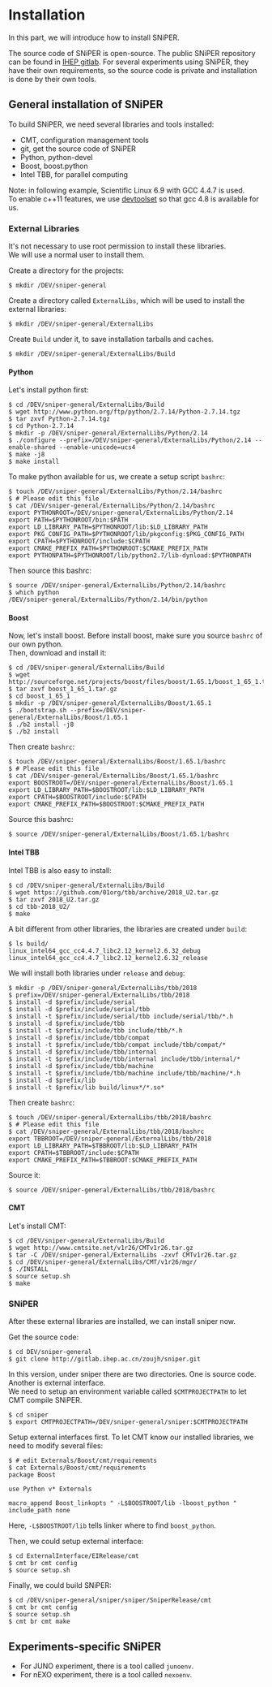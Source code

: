 # Installation

In this part, we will introduce how to install SNiPER.

The source code of SNiPER is open-source. The public SNiPER repository can be found in [IHEP gitlab](http://gitlab.ihep.ac.cn/zoujh/sniper). For several experiments using SNiPER, they have their own requirements, so the source code is private and installation is done by their own tools.

## General installation of SNiPER

To build SNiPER, we need several libraries and tools installed:

* CMT, configuration management tools
* git, get the source code of SNiPER
* Python, python-devel
* Boost, boost.python
* Intel TBB, for parallel computing

Note: in following example, Scientific Linux 6.9 with GCC 4.4.7 is used.  
To enable c++11 features, we use [devtoolset](http://linux.web.cern.ch/linux/devtoolset/) so that gcc 4.8 is available for us.

### External Libraries

It's not necessary to use root permission to install these libraries.  
We will use a normal user to install them.

Create a directory for the projects:

```
$ mkdir /DEV/sniper-general
```

Create a directory called `ExternalLibs`, which will be used to install the external libraries:

```
$ mkdir /DEV/sniper-general/ExternalLibs
```

Create `Build` under it, to save installation tarballs and caches.

```
$ mkdir /DEV/sniper-general/ExternalLibs/Build
```

#### Python

Let's install python first:

```
$ cd /DEV/sniper-general/ExternalLibs/Build
$ wget http://www.python.org/ftp/python/2.7.14/Python-2.7.14.tgz
$ tar zxvf Python-2.7.14.tgz 
$ cd Python-2.7.14
$ mkdir -p /DEV/sniper-general/ExternalLibs/Python/2.14
$ ./configure --prefix=/DEV/sniper-general/ExternalLibs/Python/2.14 --enable-shared --enable-unicode=ucs4
$ make -j8
$ make install
```

To make python available for us, we create a setup script `bashrc`:

```
$ touch /DEV/sniper-general/ExternalLibs/Python/2.14/bashrc
$ # Please edit this file
$ cat /DEV/sniper-general/ExternalLibs/Python/2.14/bashrc
export PYTHONROOT=/DEV/sniper-general/ExternalLibs/Python/2.14
export PATH=$PYTHONROOT/bin:$PATH
export LD_LIBRARY_PATH=$PYTHONROOT/lib:$LD_LIBRARY_PATH
export PKG_CONFIG_PATH=$PYTHONROOT/lib/pkgconfig:$PKG_CONFIG_PATH
export CPATH=$PYTHONROOT/include:$CPATH
export CMAKE_PREFIX_PATH=$PYTHONROOT:$CMAKE_PREFIX_PATH
export PYTHONPATH=$PYTHONROOT/lib/python2.7/lib-dynload:$PYTHONPATH
```

Then source this bashrc:

```
$ source /DEV/sniper-general/ExternalLibs/Python/2.14/bashrc
$ which python
/DEV/sniper-general/ExternalLibs/Python/2.14/bin/python
```

#### Boost

Now, let's install boost. Before install boost, make sure you source `bashrc` of our own python.  
Then, download and install it:

```
$ cd /DEV/sniper-general/ExternalLibs/Build
$ wget http://sourceforge.net/projects/boost/files/boost/1.65.1/boost_1_65_1.tar.gz
$ tar zxvf boost_1_65_1.tar.gz 
$ cd boost_1_65_1
$ mkdir -p /DEV/sniper-general/ExternalLibs/Boost/1.65.1
$ ./bootstrap.sh --prefix=/DEV/sniper-general/ExternalLibs/Boost/1.65.1
$ ./b2 install -j8
$ ./b2 install
```

Then create `bashrc`:

```
$ touch /DEV/sniper-general/ExternalLibs/Boost/1.65.1/bashrc
$ # Please edit this file
$ cat /DEV/sniper-general/ExternalLibs/Boost/1.65.1/bashrc
export BOOSTROOT=/DEV/sniper-general/ExternalLibs/Boost/1.65.1
export LD_LIBRARY_PATH=$BOOSTROOT/lib:$LD_LIBRARY_PATH
export CPATH=$BOOSTROOT/include:$CPATH
export CMAKE_PREFIX_PATH=$BOOSTROOT:$CMAKE_PREFIX_PATH
```

Source this bashrc:

```
$ source /DEV/sniper-general/ExternalLibs/Boost/1.65.1/bashrc
```

#### Intel TBB

Intel TBB is also easy to install:

```
$ cd /DEV/sniper-general/ExternalLibs/Build
$ wget https://github.com/01org/tbb/archive/2018_U2.tar.gz
$ tar zxvf 2018_U2.tar.gz 
$ cd tbb-2018_U2/
$ make
```

A bit different from other libraries, the libraries are created under `build`:

```
$ ls build/
linux_intel64_gcc_cc4.4.7_libc2.12_kernel2.6.32_debug
linux_intel64_gcc_cc4.4.7_libc2.12_kernel2.6.32_release
```

We will install both libraries under `release` and `debug`:

```
$ mkdir -p /DEV/sniper-general/ExternalLibs/tbb/2018
$ prefix=/DEV/sniper-general/ExternalLibs/tbb/2018
$ install -d $prefix/include/serial
$ install -d $prefix/include/serial/tbb
$ install -t $prefix/include/serial/tbb include/serial/tbb/*.h
$ install -d $prefix/include/tbb
$ install -t $prefix/include/tbb include/tbb/*.h
$ install -d $prefix/include/tbb/compat
$ install -t $prefix/include/tbb/compat include/tbb/compat/*
$ install -d $prefix/include/tbb/internal
$ install -t $prefix/include/tbb/internal include/tbb/internal/*
$ install -d $prefix/include/tbb/machine
$ install -t $prefix/include/tbb/machine include/tbb/machine/*.h
$ install -d $prefix/lib
$ install -t $prefix/lib build/linux*/*.so*
```

Then create `bashrc`:

```
$ touch /DEV/sniper-general/ExternalLibs/tbb/2018/bashrc
$ # Please edit this file
$ cat /DEV/sniper-general/ExternalLibs/tbb/2018/bashrc
export TBBROOT=/DEV/sniper-general/ExternalLibs/tbb/2018
export LD_LIBRARY_PATH=$TBBROOT/lib:$LD_LIBRARY_PATH
export CPATH=$TBBROOT/include:$CPATH
export CMAKE_PREFIX_PATH=$TBBROOT:$CMAKE_PREFIX_PATH
```

Source it:

```
$ source /DEV/sniper-general/ExternalLibs/tbb/2018/bashrc
```

#### CMT

Let's install CMT:

```
$ cd /DEV/sniper-general/ExternalLibs/Build
$ wget http://www.cmtsite.net/v1r26/CMTv1r26.tar.gz
$ tar -C /DEV/sniper-general/ExternalLibs -zxvf CMTv1r26.tar.gz
$ cd /DEV/sniper-general/ExternalLibs/CMT/v1r26/mgr/
$ ./INSTALL
$ source setup.sh
$ make
```

### SNiPER

After these external libraries are installed, we can install sniper now.

Get the source code:

```
$ cd DEV/sniper-general
$ git clone http://gitlab.ihep.ac.cn/zoujh/sniper.git
```

In this version, under sniper there are two directories. One is source code. Another is external interface.  
We need to setup an environment variable called `$CMTPROJECTPATH` to let CMT compile SNiPER.

```
$ cd sniper
$ export CMTPROJECTPATH=/DEV/sniper-general/sniper:$CMTPROJECTPATH
```

Setup external interfaces first. To let CMT know our installed libraries, we need to modify several files:

```
$ # edit Externals/Boost/cmt/requirements
$ cat Externals/Boost/cmt/requirements
package Boost

use Python v* Externals

macro_append Boost_linkopts " -L$BOOSTROOT/lib -lboost_python "
include_path none
```

Here, `-L$BOOSTROOT/lib` tells linker where to find `boost_python`.

Then, we could setup external interface:

```
$ cd ExternalInterface/EIRelease/cmt
$ cmt br cmt config
$ source setup.sh
```

Finally, we could build SNiPER:

```
$ cd /DEV/sniper-general/sniper/sniper/SniperRelease/cmt
$ cmt br cmt config
$ source setup.sh
$ cmt br cmt make
```

## Experiments-specific SNiPER

* For JUNO experiment, there is a tool called `junoenv`.
* For nEXO experiment, there is a tool called `nexoenv`.

